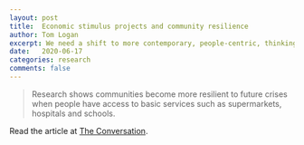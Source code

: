 ```yaml
---
layout: post
title:  Economic stimulus projects and community resilience
author: Tom Logan
excerpt: We need a shift to more contemporary, people-centric, thinking about community resilience and the post-covid-19 economic stimulus is our opportunity to achieve it.
date:   2020-06-17
categories: research
comments: false
---
```


>Research shows communities become more resilient to future crises when people have access to basic services such as supermarkets, hospitals and schools.

Read the article at [The Conversation](https://theconversation.com/shovel-ready-projects-ignore-important-aspects-of-community-resilience-139850).
